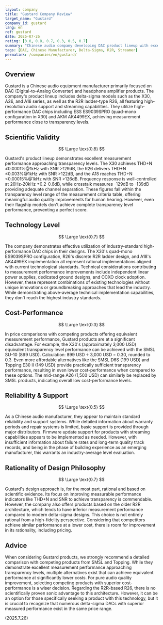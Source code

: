 ```yaml
---
layout: company
title: "Gustard Company Review"
target_name: "Gustard"
company_id: gustard
lang: en
ref: gustard
date: 2025-07-26
rating: [3.0, 0.8, 0.7, 0.3, 0.5, 0.7]
summary: "Chinese audio company developing DAC product lineup with excellent measurement performance, but facing cost-performance challenges compared to equivalent SMSL and Topping models"
tags: [DAC, Chinese Manufacturer, Delta-Sigma, R2R, Streamer]
permalink: /companies/en/gustard/
---
```


## Overview

Gustard is a Chinese audio equipment manufacturer primarily focused on DAC (Digital-to-Analog Converter) and headphone amplifier products. The company's product lineup includes delta-sigma models such as the X30, A26, and A18 series, as well as the R2R ladder-type R26, all featuring high-resolution audio support and streaming capabilities. They utilize high-performance DAC chips including ESS ES9039SPRO (quad-mono configuration in X30) and AKM AK4499EX, achieving measurement performance close to transparency levels.

## Scientific Validity

$$ \Large \text{0.8} $$

Gustard's product lineup demonstrates excellent measurement performance approaching transparency levels. The X30 achieves THD+N ≤0.0001%@1kHz with SNR >129dB, the R26 delivers THD+N ≤0.003%@1kHz with SNR >122dB, and the A18 reaches THD+N <0.00015%@1kHz with SNR >126dB. Frequency response is well-controlled at 20Hz-20kHz ±0.2-0.6dB, while crosstalk measures -129dB to -139dB providing adequate channel separation. These figures fall within the transparency level range of the measurement criteria table, offering meaningful audio quality improvements for human hearing. However, even their flagship models don't achieve complete transparency level performance, preventing a perfect score.

## Technology Level

$$ \Large \text{0.7} $$

The company demonstrates effective utilization of industry-standard high-performance DAC chips in their designs. The X30's quad-mono ES9039SPRO configuration, R26's discrete R2R ladder design, and A18's AK4499EX implementation all represent rational implementations aligned with current technological standards. Technical considerations contributing to measurement performance improvements include independent linear power supplies, dedicated ground designs, and OCXO clock adoption. However, these represent combinations of existing technologies without unique innovations or groundbreaking approaches that lead the industry. While demonstrating above-average technical implementation capabilities, they don't reach the highest industry standards.

## Cost-Performance

$$ \Large \text{0.3} $$

In price comparisons with competing products offering equivalent measurement performance, Gustard products are at a significant disadvantage. For example, the X30's (approximately 3,000 USD) equivalent transparency level performance can be achieved with the SMSL SU-10 (899 USD). Calculation: 899 USD ÷ 3,000 USD = 0.30, rounded to 0.3. Even more affordable alternatives like the SMSL D6S (199 USD) and Topping E30 II (149 USD) provide practically sufficient transparency performance, resulting in even lower cost-performance when compared to these options. The mid-range A26 (1,500 USD) can similarly be replaced by SMSL products, indicating overall low cost-performance levels.

## Reliability & Support

$$ \Large \text{0.5} $$

As a Chinese audio manufacturer, they appear to maintain standard reliability and support systems. While detailed information about warranty periods and repair systems is limited, basic support is provided through major distributors. Firmware update support for products with streaming capabilities appears to be implemented as needed. However, with insufficient information about failure rates and long-term quality track records, and being in the phase of building experience as an emerging manufacturer, this warrants an industry-average level evaluation.

## Rationality of Design Philosophy

$$ \Large \text{0.7} $$

Gustard's design approach is, for the most part, rational and based on scientific evidence. Its focus on improving measurable performance indicators like THD+N and SNR to achieve transparency is commendable. However, the company also offers products based on the older R2R architecture, which tends to have inferior measurement performance compared to modern delta-sigma designs. This choice is not entirely rational from a high-fidelity perspective. Considering that competitors achieve similar performance at a lower cost, there is room for improvement in its rationality, including pricing.

## Advice

When considering Gustard products, we strongly recommend a detailed comparison with competing products from SMSL and Topping. While they demonstrate excellent measurement performance approaching transparency levels, multiple alternatives exist that can achieve equivalent performance at significantly lower costs. For pure audio quality improvement, selecting competing products with superior cost-performance is a wiser decision. Regarding the R2R-based R26, there is no scientifically proven sonic advantage to this architecture. However, it can be an option for those specifically seeking a product with this technology, but it is crucial to recognize that numerous delta-sigma DACs with superior measured performance exist in the same price range.

(2025.7.26)
